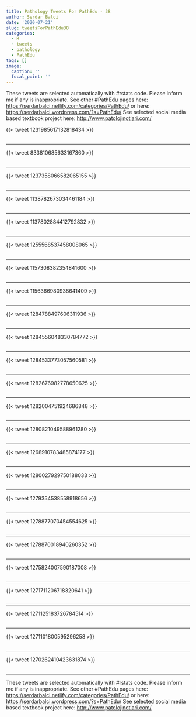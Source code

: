```yaml
---
title: Pathology Tweets For PathEdu - 38
author: Serdar Balci
date: '2020-07-21'
slug: tweetsForPathEdu38
categories:
  - R
  - tweets
  - pathology
  - PathEdu
tags: []
image:
  caption: ''
  focal_point: ''
---
```



These tweets are selected automatically with #rstats code. Please inform me if any is inappropriate.
See other #PathEdu pages here: https://serdarbalci.netlify.com/categories/PathEdu/  or here: https://serdarbalci.wordpress.com/?s=PathEdu/ 
See selected social media based textbook project here: http://www.patolojinotlari.com/

{{< tweet 1231985617132818434 >}}
<br>
<br>
<hr>
{{< tweet 833810685633167360 >}}
<br>
<br>
<hr>
{{< tweet 1237358066582065155 >}}
<br>
<br>
<hr>
{{< tweet 1138782673034461184 >}}
<br>
<br>
<hr>
{{< tweet 1137802884412792832 >}}
<br>
<br>
<hr>
{{< tweet 1255568537458008065 >}}
<br>
<br>
<hr>
{{< tweet 1157308382354841600 >}}
<br>
<br>
<hr>
{{< tweet 1156366980938641409 >}}
<br>
<br>
<hr>
{{< tweet 1284788497606311936 >}}
<br>
<br>
<hr>
{{< tweet 1284556048330784772 >}}
<br>
<br>
<hr>
{{< tweet 1284533773057560581 >}}
<br>
<br>
<hr>
{{< tweet 1282676982778650625 >}}
<br>
<br>
<hr>
{{< tweet 1282004751924686848 >}}
<br>
<br>
<hr>
{{< tweet 1280821049588961280 >}}
<br>
<br>
<hr>
{{< tweet 1268910783485874177 >}}
<br>
<br>
<hr>
{{< tweet 1280027929750188033 >}}
<br>
<br>
<hr>
{{< tweet 1279354538558918656 >}}
<br>
<br>
<hr>
{{< tweet 1278877070454554625 >}}
<br>
<br>
<hr>
{{< tweet 1278870018940260352 >}}
<br>
<br>
<hr>
{{< tweet 1275824007590187008 >}}
<br>
<br>
<hr>
{{< tweet 1271711206718320641 >}}
<br>
<br>
<hr>
{{< tweet 1271125183726784514 >}}
<br>
<br>
<hr>
{{< tweet 1271101800595296258 >}}
<br>
<br>
<hr>
{{< tweet 1270262410423631874 >}}
<br>
<br>
<hr>


These tweets are selected automatically with #rstats code. Please inform me if any is inappropriate.
See other #PathEdu pages here: https://serdarbalci.netlify.com/categories/PathEdu/  or here: https://serdarbalci.wordpress.com/?s=PathEdu/ 
See selected social media based textbook project here: http://www.patolojinotlari.com/
